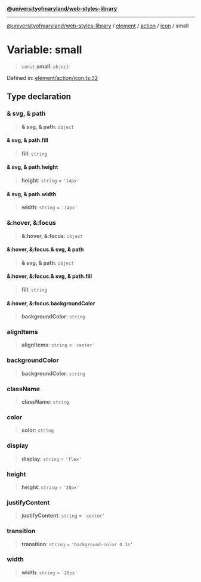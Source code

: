 [**@universityofmaryland/web-styles-library**](../../../../../../README.md)

***

[@universityofmaryland/web-styles-library](../../../../../../README.md) / [element](../../../../../README.md) / [action](../../../README.md) / [icon](../README.md) / small

# Variable: small

> `const` **small**: `object`

Defined in: [element/action/icon.ts:32](https://github.com/UMD-Digital/design-system/blob/7fa144f196ef5f0ef2b372670136735f5a5c9236/packages/styles/source/element/action/icon.ts#L32)

## Type declaration

### & svg, & path

> **& svg, & path**: `object`

#### & svg, & path.fill

> **fill**: `string`

#### & svg, & path.height

> **height**: `string` = `'14px'`

#### & svg, & path.width

> **width**: `string` = `'14px'`

### &:hover, &:focus

> **&:hover, &:focus**: `object`

#### &:hover, &:focus.& svg, & path

> **& svg, & path**: `object`

#### &:hover, &:focus.& svg, & path.fill

> **fill**: `string`

#### &:hover, &:focus.backgroundColor

> **backgroundColor**: `string`

### alignItems

> **alignItems**: `string` = `'center'`

### backgroundColor

> **backgroundColor**: `string`

### className

> **className**: `string`

### color

> **color**: `string`

### display

> **display**: `string` = `'flex'`

### height

> **height**: `string` = `'28px'`

### justifyContent

> **justifyContent**: `string` = `'center'`

### transition

> **transition**: `string` = `'background-color 0.3s'`

### width

> **width**: `string` = `'28px'`
